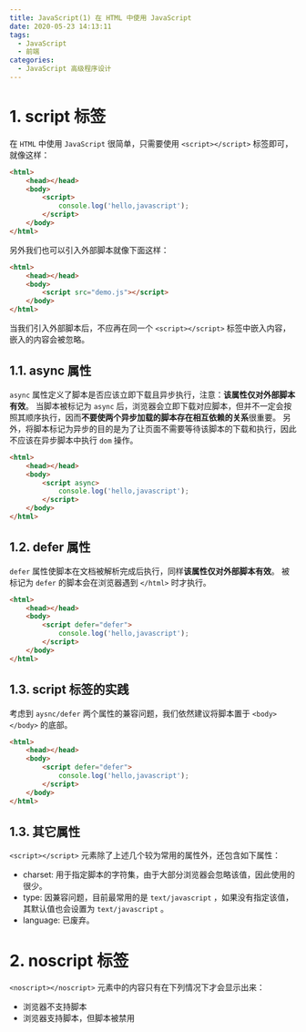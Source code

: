 ```yaml
---
title: JavaScript(1) 在 HTML 中使用 JavaScript
date: 2020-05-23 14:13:11
tags:
  - JavaScript
  - 前端
categories:
  - JavaScript 高级程序设计
---
```

# 1. script 标签
在 `HTML` 中使用 `JavaScript` 很简单，只需要使用 `<script></script>` 标签即可，就像这样：
~~~ HTML
<html>
    <head></head>
    <body>
        <script>
            console.log('hello,javascript');
        </script>
    </body>
</html>
~~~
另外我们也可以引入外部脚本就像下面这样：
~~~ HTML
<html>
    <head></head>
    <body>
        <script src="demo.js"></script>
    </body>
</html>
~~~
当我们引入外部脚本后，不应再在同一个 `<script></script>` 标签中嵌入内容，嵌入的内容会被忽略。

## 1.1. async 属性
`async` 属性定义了脚本是否应该立即下载且异步执行，注意：**该属性仅对外部脚本有效**。
当脚本被标记为 `async` 后，浏览器会立即下载对应脚本，但并不一定会按照其顺序执行，因而**不要使两个异步加载的脚本存在相互依赖的关系**很重要。
另外，将脚本标记为异步的目的是为了让页面不需要等待该脚本的下载和执行，因此不应该在异步脚本中执行 `dom` 操作。
~~~ HTML
<html>
    <head></head>
    <body>
        <script async>
            console.log('hello,javascript');
        </script>
    </body>
</html>
~~~

## 1.2. defer 属性
`defer` 属性使脚本在文档被解析完成后执行，同样**该属性仅对外部脚本有效**。
被标记为 `defer` 的脚本会在浏览器遇到 `</html>` 时才执行。
~~~ HTML
<html>
    <head></head>
    <body>
        <script defer="defer">
            console.log('hello,javascript');
        </script>
    </body>
</html>
~~~

## 1.3. script 标签的实践
考虑到 `aysnc/defer` 两个属性的兼容问题，我们依然建议将脚本置于 `<body></body>` 的底部。
~~~ HTML
<html>
    <head></head>
    <body>
        <script defer="defer">
            console.log('hello,javascript');
        </script>
    </body>
</html>
~~~

## 1.3. 其它属性
`<script></script>` 元素除了上述几个较为常用的属性外，还包含如下属性：
- charset: 用于指定脚本的字符集，由于大部分浏览器会忽略该值，因此使用的很少。
- type: 因兼容问题，目前最常用的是 `text/javascript` ，如果没有指定该值，其默认值也会设置为 `text/javascript` 。
- language: 已废弃。

# 2. noscript 标签
`<noscript></noscript>` 元素中的内容只有在下列情况下才会显示出来：
- 浏览器不支持脚本
- 浏览器支持脚本，但脚本被禁用